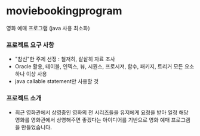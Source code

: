 # moviebookingprogram
영화 예매 프로그램 (java 사용 최소화)

### 프로젝트 요구 사항
  - "참신"한 주제 선정 : 철저히, 샅샅히 자료 조사
  - Oracle 활용, 테이블, 인덱스, 뷰, 시퀀스, 프로시져, 함수, 패키지, 트리거 모든 요소 하나 이상 사용
  - java callable statement만 사용할 것

### 프로젝트 소개
  - 최근 영화관에서 상영중인 영화의 전 시리즈들을 유저에게 요청을 받아 일정 해당 영화를 영화관에서 상영해주면 좋겠다는 아이디어를 기반으로 영화 예매 프로그램을 만들었습니다.

